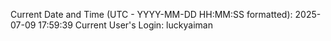 Current Date and Time (UTC - YYYY-MM-DD HH:MM:SS formatted): 2025-07-09 17:59:39
Current User's Login: luckyaiman
